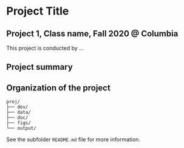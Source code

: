 # Project Title

## Project 1, Class name, Fall 2020 @ Columbia

This project is conducted by ...  

## Project summary

## Organization of the project

```
proj/
├── dev/
├── data/
├── doc/
├── figs/
└── output/
```
See the subfolder `README.md` file for more information. 


